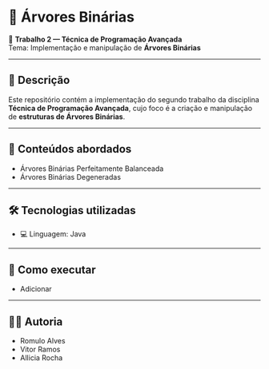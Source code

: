 # 🌳 Árvores Binárias

📘 **Trabalho 2 — Técnica de Programação Avançada**  
Tema: Implementação e manipulação de **Árvores Binárias**

---

## 📂 Descrição

Este repositório contém a implementação do segundo trabalho da disciplina **Técnica de Programação Avançada**, cujo foco é a criação e manipulação de **estruturas de Árvores Binárias**.

---

## 🧠 Conteúdos abordados
- Árvores Binárias Perfeitamente Balanceada
- Árvores Binárias Degeneradas

---

## 🛠️ Tecnologias utilizadas

- 💻 Linguagem: Java
---

## 🚀 Como executar
- Adicionar
---
## 👨‍🏫 Autoria
- Romulo Alves
- Vitor Ramos
- Allicia Rocha
